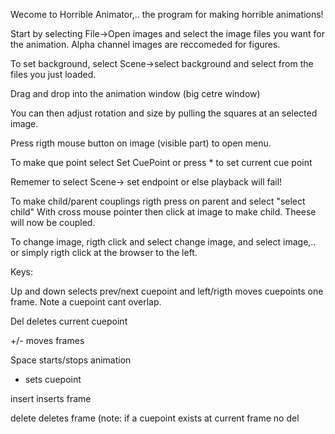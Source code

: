 Wecome to Horrible Animator,..   the program for making horrible animations!

Start by selecting File->Open images and select the image files you want for the animation. Alpha channel images are reccomeded for figures.

To set background, select Scene->select background and select from the files you just loaded.

Drag and drop into the animation window (big cetre window) 

You can then adjust rotation and size by pulling the squares at an selected image.

Press rigth mouse button on image (visible part) to open menu.

To make que point select Set CuePoint or press * to set current cue point



Rememer to select Scene-> set endpoint or else playback will fail!


To make child/parent couplings rigth press on parent and select "select child" With cross mouse pointer then click at image to make child.
Theese will now be coupled.


To change image, rigth click and select change image, and select image,..
or simply rigth click at the browser to the left.



Keys:

Up and down selects prev/next cuepoint and left/rigth moves cuepoints one frame. Note a cuepoint cant overlap.

Del deletes current cuepoint

+/-  moves frames

Space starts/stops animation

* sets cuepoint

insert inserts frame

delete deletes frame (note: if a cuepoint exists at current frame no del
